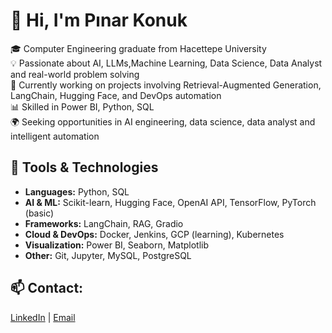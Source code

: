# 👋 Hi, I'm Pınar Konuk

🎓 Computer Engineering graduate from Hacettepe University  
💡 Passionate about AI, LLMs,Machine Learning, Data Science, Data Analyst and real-world problem solving  
🚀 Currently working on projects involving Retrieval-Augmented Generation, LangChain, Hugging Face, and DevOps automation  
📊 Skilled in Power BI, Python, SQL  
🌍 Seeking opportunities in AI engineering, data science, data analyst and intelligent automation

## 🔧 Tools & Technologies
- **Languages:** Python, SQL  
- **AI & ML:** Scikit-learn, Hugging Face, OpenAI API, TensorFlow, PyTorch (basic)  
- **Frameworks:** LangChain, RAG, Gradio  
- **Cloud & DevOps:** Docker, Jenkins, GCP (learning), Kubernetes  
- **Visualization:** Power BI, Seaborn, Matplotlib  
- **Other:** Git, Jupyter, MySQL, PostgreSQL  


## 📫 Contact:
[LinkedIn](https://www.linkedin.com/in/pinar-konuk/) | [Email](mailto:pinarkonuk00@hotmail.com)
